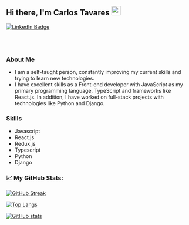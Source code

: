 ## <span>Hi there, I'm Carlos Tavares <img src="https://media.giphy.com/media/hvRJCLFzcasrR4ia7z/giphy.gif" width="25"> </span>

<div id="badges" style="margin-bottom: 30px">
  <a href="https://www.linkedin.com/in/tavares-carlos/">
    <img src="https://img.shields.io/badge/LinkedIn-blue?style=for-the-badge&logo=linkedin&logoColor=white" alt="LinkedIn Badge"/>
  </a>
</div>

<br />

### About Me
- I am a self-taught person, constantly improving my current skills and trying to learn new technologies.
- I have excellent skills as a Front-end developer with JavaScript as my primary programming language, TypeScript and frameworks like React.js. In addition, I have worked on full-stack projects with technologies like Python and Django.

### Skills
- Javascript
- React.js
- Redux.js
- Typescript
- Python
- Django

### 📈 My GitHub Stats:

[![GitHub Streak](https://github-readme-streak-stats.herokuapp.com?user=daksen&theme=dark)](https://git.io/streak-stats)

[![Top Langs](https://github-readme-stats.vercel.app/api/top-langs/?username=daksen&theme=dark)](https://github.com/anuraghazra/github-readme-stats)

[![GitHub stats](https://github-readme-stats.vercel.app/api?username=daksen&theme=dark)](https://github.com/anuraghazra/github-readme-stats)
